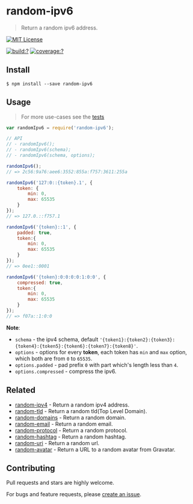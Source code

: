 # random-ipv6

> Return a random ipv6 address.

[![MIT License](https://img.shields.io/badge/license-MIT_License-green.svg?style=flat-square)](https://github.com/mock-end/random-ipv6/blob/master/LICENSE)

[![build:?](https://img.shields.io/travis/mock-end/random-ipv6/master.svg?style=flat-square)](https://travis-ci.org/mock-end/random-ipv6)
[![coverage:?](https://img.shields.io/coveralls/mock-end/random-ipv6/master.svg?style=flat-square)](https://coveralls.io/github/mock-end/random-ipv6)


## Install

```
$ npm install --save random-ipv6 
```

## Usage

> For more use-cases see the [tests](https://github.com/mock-end/random-ipv4/blob/master/test/spec/index.js)


```js
var randomIpv6 = require('random-ipv6');

// API
// - randomIpv6();
// - randomIpv6(schema);
// - randomIpv6(schema, options);

randomIpv6();
// => 2c56:9a76:aee6:3552:855a:f757:3611:255a

randomIpv6('127:0::{token}.1', {
    token: {
        min: 0,
        max: 65535
    }
});
// => 127.0.::f757.1

randomIpv6('{token}::1', {
    padded: true,
    token:{
        min: 0,
        max: 65535
    }
});
// => 0ee1::0001

randomIpv6('{token}:0:0:0:0:1:0:0', {
    compressed: true,
    token:{
        min: 0,
        max: 65535
    }
});
// => f07a::1:0:0

```

**Note**:

- `schema` - the ipv4 schema, default `'{token1}:{token2}:{token3}:{token4}:{token5}:{token6}:{token7}:{token8}'`.
- `options` - options for every **token**, each token has `min` and `max` option, which both are from `0` to `65535`.
- `options.padded` - pad prefix `0` with part which's length less than `4`.
- `options.compressed` - compress the ipv6.


## Related

- [random-ipv4](https://github.com/mock-end/random-ipv4) - Return a random ipv4 address.
- [random-tld](https://github.com/mock-end/random-tld) - Return a random tld(Top Level Domain).
- [random-domains](https://github.com/mock-end/random-domains) - Return a random domain.
- [random-email](https://github.com/mock-end/random-email) - Return a random email.
- [random-protocol](https://github.com/mock-end/random-protocol) - Return a random protocol.
- [random-hashtag](https://github.com/mock-end/random-tld) - Return a random hashtag.
- [random-uri](https://github.com/mock-end/random-uri.git) - Return a random url.
- [random-avatar](https://github.com/mock-end/random-avatar) - Return a URL to a random avatar from Gravatar.


## Contributing

Pull requests and stars are highly welcome.

For bugs and feature requests, please [create an issue](https://github.com/mock-end/random-ipv4/issues/new).
